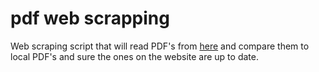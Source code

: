 # pdf web scrapping

Web scraping script that will read PDF's from [here](https://gdchillers.com/our-products/) and compare them to local PDF's and sure the ones on the website are up to date.